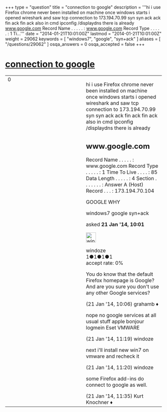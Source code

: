 +++
type = "question"
title = "connection to google"
description = '''hi  i use Firefox chrome never been installed on machine once windows starts i opened wireshark and saw tcp connection to 173.194.70.99 syn syn ack ack fin ack fin ack also in cmd ipconfig /displaydns there is already www.google.com Record Name . . . . . : www.google.com Record Type . . . . . : 1 Ti...'''
date = "2014-01-21T10:01:00Z"
lastmod = "2014-01-21T10:01:00Z"
weight = 29062
keywords = [ "windows7", "google", "syn+ack" ]
aliases = [ "/questions/29062" ]
osqa_answers = 0
osqa_accepted = false
+++

<div class="headNormal">

# [connection to google](/questions/29062/connection-to-google)

</div>

<div id="main-body">

<div id="askform">

<table id="question-table" style="width:100%;"><colgroup><col style="width: 50%" /><col style="width: 50%" /></colgroup><tbody><tr class="odd"><td style="width: 30px; vertical-align: top"><div class="vote-buttons"><div id="post-29062-score" class="post-score" title="current number of votes">0</div><div id="favorite-count" class="favorite-count"></div></div></td><td><div id="item-right"><div class="question-body"><p>hi i use Firefox chrome never been installed on machine once windows starts i opened wireshark and saw tcp connection to 173.194.70.99 syn syn ack ack fin ack fin ack also in cmd ipconfig /displaydns there is already</p><h2 id="www.google.com">www.google.com</h2><p>Record Name . . . . . : www.google.com Record Type . . . . . : 1 Time To Live . . . . : 85 Data Length . . . . . : 4 Section . . . . . . . : Answer A (Host) Record . . . : 173.194.70.104</p><p>GOOGLE WHY</p></div><div id="question-tags" class="tags-container tags">windows7 google syn+ack</div><div id="question-controls" class="post-controls"></div><div class="post-update-info-container"><div class="post-update-info post-update-info-user"><p>asked <strong>21 Jan '14, 10:01</strong></p><img src="https://secure.gravatar.com/avatar/9e0f2d5f6e71f802d940b052b2579ca6?s=32&amp;d=identicon&amp;r=g" class="gravatar" width="32" height="32" alt="windoze&#39;s gravatar image" /><p>windoze<br />
<span class="score" title="1 reputation points">1</span><span title="1 badges"><span class="badge1">●</span><span class="badgecount">1</span></span><span title="1 badges"><span class="silver">●</span><span class="badgecount">1</span></span><span title="1 badges"><span class="bronze">●</span><span class="badgecount">1</span></span><br />
<span class="accept_rate" title="Rate of the user&#39;s accepted answers">accept rate:</span> <span title="windoze has no accepted answers">0%</span></p></div></div><div id="comments-container-29062" class="comments-container"><span id="29063"></span><div id="comment-29063" class="comment"><div id="post-29063-score" class="comment-score"></div><div class="comment-text"><p>You do know that the default Firefox homepage is Google? And are you sure you don't use any other Google services?</p></div><div id="comment-29063-info" class="comment-info"><span class="comment-age">(21 Jan '14, 10:06)</span> grahamb ♦</div></div><span id="29067"></span><div id="comment-29067" class="comment"><div id="post-29067-score" class="comment-score"></div><div class="comment-text"><p>nope no google services at all usual stuff apple bonjour logmein Eset VMWARE</p></div><div id="comment-29067-info" class="comment-info"><span class="comment-age">(21 Jan '14, 11:19)</span> windoze</div></div><span id="29069"></span><div id="comment-29069" class="comment"><div id="post-29069-score" class="comment-score"></div><div class="comment-text"><p>next i'll install new win7 on vmware and recheck it</p></div><div id="comment-29069-info" class="comment-info"><span class="comment-age">(21 Jan '14, 11:20)</span> windoze</div></div><span id="29070"></span><div id="comment-29070" class="comment"><div id="post-29070-score" class="comment-score"></div><div class="comment-text"><p>some Firefox add-ins do connect to google as well.</p></div><div id="comment-29070-info" class="comment-info"><span class="comment-age">(21 Jan '14, 11:35)</span> Kurt Knochner ♦</div></div></div><div id="comment-tools-29062" class="comment-tools"></div><div class="clear"></div><div id="comment-29062-form-container" class="comment-form-container"></div><div class="clear"></div></div></td></tr></tbody></table>

</div>

</div>

